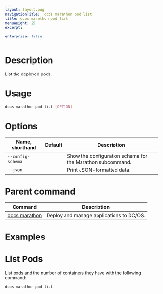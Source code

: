 ```yaml
---
layout: layout.pug
navigationTitle:  dcos marathon pod list
title: dcos marathon pod list
menuWeight: 25
excerpt:

enterprise: false
---
```


<!-- This source repo for this topic is https://github.com/dcos/dcos-docs -->


# Description
List the deployed pods.

# Usage

```bash
dcos marathon pod list [OPTION]
```

# Options

| Name, shorthand | Default | Description |
|---------|-------------|-------------|
| `--config-schema`   |             |  Show the configuration schema for the Marathon subcommand. |
| `--json`   |             |  Print JSON-formatted data. |

# Parent command

| Command | Description |
|---------|-------------|
| [dcos marathon](/1.9/cli/command-reference/dcos-marathon/) | Deploy and manage applications to DC/OS. |

# Examples

# List Pods
List pods and the number of containers they have with the following command:
```
dcos marathon pod list
```
